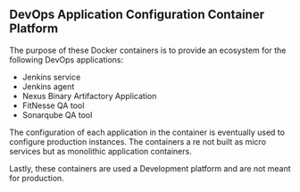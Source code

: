 ## DevOps Application Configuration Container Platform

The purpose of these Docker containers is to provide an ecosystem for the following DevOps applications:

* Jenkins service
* Jenkins agent
* Nexus Binary Artifactory Application
* FitNesse QA tool
* Sonarqube QA tool

The configuration of each application in the container is eventually used to configure production instances. The containers a re not built as micro services but as monolithic application containers.

Lastly, these containers are used a Development platform and are not meant for production.
